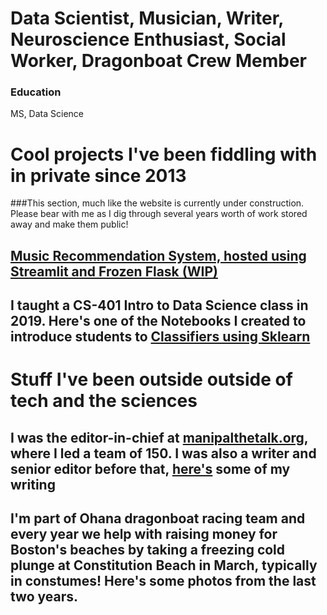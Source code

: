 # Data Scientist, Musician, Writer, Neuroscience Enthusiast, Social Worker, Dragonboat Crew Member

### Education
MS, Data Science

# Cool projects I've been fiddling with in private since 2013
###This section, much like the website is currently under construction. Please bear with me as I dig through several years worth of work stored away and make them public!

## [Music Recommendation System, hosted using Streamlit and Frozen Flask (WIP)](https://github.com/EruditeStranger/Music_Rec/tree/main)

## I taught a CS-401 Intro to Data Science class in 2019. Here's one of the Notebooks I created to introduce students to [Classifiers using Sklearn](https://github.com/EruditeStranger/CS-301-Scikit-Learn)

# Stuff I've been outside outside of tech and the sciences
## I was the editor-in-chief at [manipalthetalk.org](manipalthetalk.org), where I led a team of 150. I was also a writer and senior editor before that, [here's](https://www.manipalthetalk.org/?s=rahul+basu) some of my writing

## I'm part of Ohana dragonboat racing team and every year we help with raising money for Boston's beaches by taking a freezing cold plunge at Constitution Beach in March, typically in constumes! Here's some photos from the last two years.




